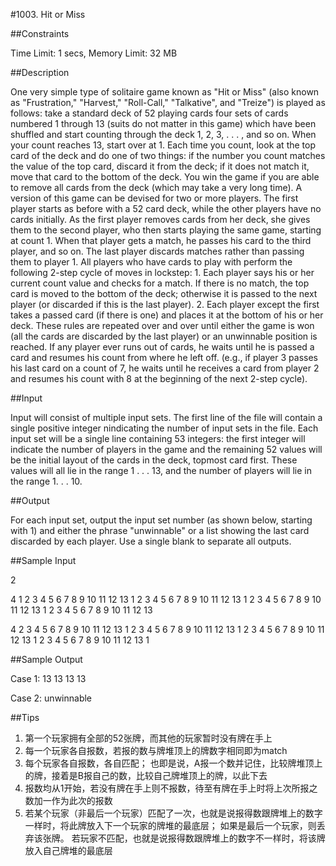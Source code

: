 #1003. Hit or Miss

##Constraints

Time Limit: 1 secs, Memory Limit: 32 MB

##Description

One very simple type of solitaire game known as "Hit or Miss" (also known as "Frustration," "Harvest," "Roll-Call," "Talkative", and "Treize") is played as follows: take a standard deck of 52 playing cards four sets of cards numbered 1 through 13 (suits do not matter in this game) which have been shuffled and start counting through the deck 1, 2, 3, . . . , and so on. When your count reaches 13, start over at 1. Each time you count, look at the top card of the deck and do one of two things: if the number you count matches the value of the top card, discard it from the deck; if it does not match it, move that card to the bottom of the deck. You win the game if you are able to remove all cards from the deck (which may take a very long time). A version of this game can be devised for two or more players. The first player starts as before with a 52 card deck, while the other players have no cards initially. As the first player removes cards from her deck, she gives them to the second player, who then starts playing the same game, starting at count 1. When that player gets a match, he passes his card to the third player, and so on. The last player discards matches rather than passing them to player 1. All players who have cards to play with perform the following 2-step cycle of moves in lockstep: 1. Each player says his or her current count value and checks for a match. If there is no match, the top card is moved to the bottom of the deck; otherwise it is passed to the next player (or discarded if this is the last player). 2. Each player except the first takes a passed card (if there is one) and places it at the bottom of his or her deck. These rules are repeated over and over until either the game is won (all the cards are discarded by the last player) or an unwinnable position is reached. If any player ever runs out of cards, he waits until he is passed a card and resumes his count from where he left off. (e.g., if player 3 passes his last card on a count of 7, he waits until he receives a card from player 2 and resumes his count with 8 at the beginning of the next 2-step cycle).

##Input

Input will consist of multiple input sets. The first line of the file will contain a single positive integer nindicating the number of input sets in the file. Each input set will be a single line containing 53 integers: the first integer will indicate the number of players in the game and the remaining 52 values will be the initial layout of the cards in the deck, topmost card first. These values will all lie in the range 1 . . . 13, and the number of players will lie in the range 1. . . 10.

##Output

For each input set, output the input set number (as shown below, starting with 1) and either the phrase "unwinnable" or a list showing the last card discarded by each player. Use a single blank to separate all outputs.

##Sample Input

2

4 1 2 3 4 5 6 7 8 9 10 11 12 13 1 2 3 4 5 6 7 8 9 10 11 12 13 1 2 3 4 5 6 7 8 9 10 11 12 13 1 2 3 4 5 6 7 8 9 10 11 12 13

4 2 3 4 5 6 7 8 9 10 11 12 13 1 2 3 4 5 6 7 8 9 10 11 12 13 1 2 3 4 5 6 7 8 9 10 11 12 13 1 2 3 4 5 6 7 8 9 10 11 12 13 1

##Sample Output

Case 1: 13 13 13 13

Case 2: unwinnable

##Tips
1. 第一个玩家拥有全部的52张牌，而其他的玩家暂时没有牌在手上
2. 每一个玩家各自报数，若报的数与牌堆顶上的牌数字相同即为match
3. 每个玩家各自报数，各自匹配； 也即是说，A报一个数并记住，比较牌堆顶上的牌，接着是B报自己的数，比较自己牌堆顶上的牌，以此下去
4. 报数均从1开始，若没有牌在手上则不报数，待至有牌在手上时将上次所报之数加一作为此次的报数
5. 若某个玩家（非最后一个玩家）匹配了一次，也就是说报得数跟牌堆上的数字一样时，将此牌放入下一个玩家的牌堆的最底层； 如果是最后一个玩家，则丢弃该张牌。 若玩家不匹配，也就是说报得数跟牌堆上的数字不一样时，将该牌放入自己牌堆的最底层